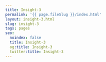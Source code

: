 ```yaml
---
title: Insight-3
permalink: '{{ page.fileSlug }}/index.html'
layout: insight-3.html
slug: insight-3
tags: pages
seo:
  noindex: false
  title: Insight-3
  og:title: Insight-3
  twitter:title: Insight-3
---
```



